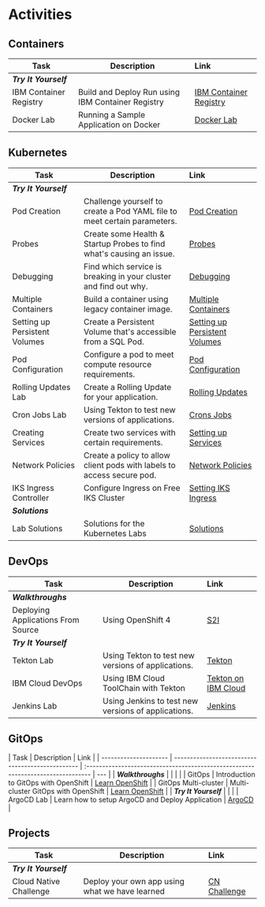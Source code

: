 # Activities

## Containers

| Task                   | Description                                       | Link                                                             |
| ---------------------- | ------------------------------------------------- | :--------------------------------------------------------------- |
| **_Try It Yourself_**  |                                                   |                                                                  |
| IBM Container Registry | Build and Deploy Run using IBM Container Registry | [IBM Container Registry](containers/container-registry/index.md) |
| Docker Lab             | Running a Sample Application on Docker            | [Docker Lab](containers/index.md)                                |

## Kubernetes

| Task                          | Description                                                              | Link                                                      |
| ----------------------------- | ------------------------------------------------------------------------ | :-------------------------------------------------------- |
| **_Try It Yourself_**         |                                                                          |                                                           |
| Pod Creation                  | Challenge yourself to create a Pod YAML file to meet certain parameters. | [Pod Creation](kubernetes/lab1/index.md)                  |
| Probes                        | Create some Health & Startup Probes to find what's causing an issue.     | [Probes](kubernetes/lab2/index.md)                        |
| Debugging                     | Find which service is breaking in your cluster and find out why.         | [Debugging](kubernetes/lab3/index.md)                     |
| Multiple Containers           | Build a container using legacy container image.                          | [Multiple Containers](kubernetes/lab4/index.md)           |
| Setting up Persistent Volumes | Create a Persistent Volume that's accessible from a SQL Pod.             | [Setting up Persistent Volumes](kubernetes/lab5/index.md) |
| Pod Configuration             | Configure a pod to meet compute resource requirements.                   | [Pod Configuration](kubernetes/lab6/index.md)             |
| Rolling Updates Lab           | Create a Rolling Update for your application.                            | [Rolling Updates](kubernetes/lab7/index.md)               |
| Cron Jobs Lab                 | Using Tekton to test new versions of applications.                       | [Crons Jobs](kubernetes/lab8/index.md)                    |
| Creating Services             | Create two services with certain requirements.                           | [Setting up Services](kubernetes/lab9/index.md)           |
| Network Policies              | Create a policy to allow client pods with labels to access secure pod.   | [Network Policies](kubernetes/lab10/index.md)             |
| IKS Ingress Controller        | Configure Ingress on Free IKS Cluster                                    | [Setting IKS Ingress](kubernetes/ingress-iks/index.md)    |
| **_Solutions_**               |                                                                          |                                                           |
| Lab Solutions                 | Solutions for the Kubernetes Labs                                        | [Solutions](kubernetes/lab-solutions.md)                  |

## DevOps

| Task                               | Description                                         | Link                                                              |
| ---------------------------------- | --------------------------------------------------- | :---------------------------------------------------------------- |
| **_Walkthroughs_**                 |                                                     |                                                                   |
| Deploying Applications From Source | Using OpenShift 4                                   | [S2I](https://learn.openshift.com/introduction/deploying-python/) |
| **_Try It Yourself_**              |                                                     |                                                                   |
| Tekton Lab                         | Using Tekton to test new versions of applications.  | [Tekton](devops/tekton/index.md)                                  |
| IBM Cloud DevOps                   | Using IBM Cloud ToolChain with Tekton               | [Tekton on IBM Cloud](devops/ibm-toolchain/index.md)              |
| Jenkins Lab                        | Using Jenkins to test new versions of applications. | [Jenkins](devops/jenkins/index.md)                                |

## GitOps

| Task                  | Description                                      | Link                                                                             |
| --------------------- | ------------------------------------------------ | :------------------------------------------------------------------------------- | --- |
| **_Walkthroughs_**    |                                                  |                                                                                  |     |
| GitOps                | Introduction to GitOps with OpenShift            | [Learn OpenShift](https://learn.openshift.com/introduction/gitops-introduction/) |
| GitOps Multi-cluster  | Multi-cluster GitOps with OpenShift              | [Learn OpenShift](https://learn.openshift.com/introduction/gitops-multicluster/) |
| **_Try It Yourself_** |                                                  |                                                                                  |
| ArgoCD Lab            | Learn how to setup ArgoCD and Deploy Application | [ArgoCD](devops/argocd/index.md)                                                 |

## Projects

| Task                   | Description                                    | Link                                        |
| ---------------------- | ---------------------------------------------- | :------------------------------------------ |
| **_Try It Yourself_**  |                                                |                                             |
| Cloud Native Challenge | Deploy your own app using what we have learned | [CN Challenge](../cloudnative-challenge.md) |
